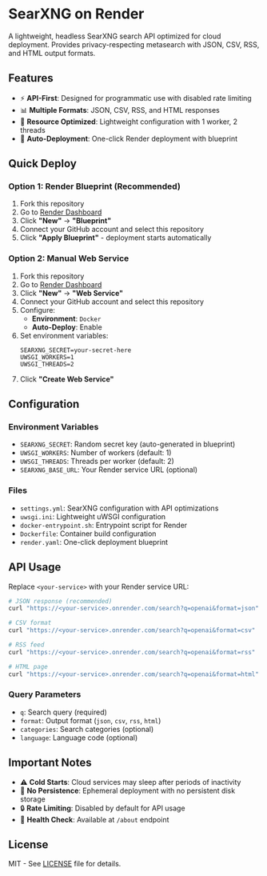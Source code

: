 # SearXNG on Render

A lightweight, headless SearXNG search API optimized for cloud deployment. Provides privacy-respecting metasearch with JSON, CSV, RSS, and HTML output formats.

## Features

- ⚡ **API-First**: Designed for programmatic use with disabled rate limiting
- 📊 **Multiple Formats**: JSON, CSV, RSS, and HTML responses
- 🔧 **Resource Optimized**: Lightweight configuration with 1 worker, 2 threads
- 🚀 **Auto-Deployment**: One-click Render deployment with blueprint

## Quick Deploy

### Option 1: Render Blueprint (Recommended)

1. Fork this repository
2. Go to [Render Dashboard](https://dashboard.render.com)
3. Click **"New"** → **"Blueprint"**
4. Connect your GitHub account and select this repository
5. Click **"Apply Blueprint"** - deployment starts automatically

### Option 2: Manual Web Service

1. Fork this repository
2. Go to [Render Dashboard](https://dashboard.render.com)
3. Click **"New"** → **"Web Service"**
4. Connect your GitHub account and select this repository
5. Configure:
   - **Environment**: `Docker`
   - **Auto-Deploy**: Enable
6. Set environment variables:
   ```
   SEARXNG_SECRET=your-secret-here
   UWSGI_WORKERS=1
   UWSGI_THREADS=2
   ```
7. Click **"Create Web Service"**

## Configuration

### Environment Variables

- `SEARXNG_SECRET`: Random secret key (auto-generated in blueprint)
- `UWSGI_WORKERS`: Number of workers (default: 1)
- `UWSGI_THREADS`: Threads per worker (default: 2)
- `SEARXNG_BASE_URL`: Your Render service URL (optional)

### Files

- `settings.yml`: SearXNG configuration with API optimizations
- `uwsgi.ini`: Lightweight uWSGI configuration
- `docker-entrypoint.sh`: Entrypoint script for Render
- `Dockerfile`: Container build configuration
- `render.yaml`: One-click deployment blueprint

## API Usage

Replace `<your-service>` with your Render service URL:

```bash
# JSON response (recommended)
curl "https://<your-service>.onrender.com/search?q=openai&format=json"

# CSV format
curl "https://<your-service>.onrender.com/search?q=openai&format=csv"

# RSS feed
curl "https://<your-service>.onrender.com/search?q=openai&format=rss"

# HTML page
curl "https://<your-service>.onrender.com/search?q=openai&format=html"
```

### Query Parameters

- `q`: Search query (required)
- `format`: Output format (`json`, `csv`, `rss`, `html`)
- `categories`: Search categories (optional)
- `language`: Language code (optional)

## Important Notes

- ⚠️ **Cold Starts**: Cloud services may sleep after periods of inactivity
- 💾 **No Persistence**: Ephemeral deployment with no persistent disk storage
- 🔒 **Rate Limiting**: Disabled by default for API usage
- 🚀 **Health Check**: Available at `/about` endpoint

## License

MIT - See [LICENSE](LICENSE) file for details.
